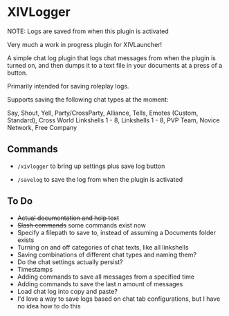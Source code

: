 # XIVLogger

NOTE: Logs are saved from when this plugin is activated

Very much a work in progress plugin for XIVLauncher!

A simple chat log plugin that logs chat messages from when the plugin is turned on, and then dumps it to a text file in your documents at a press of a button.

Primarily intended for saving roleplay logs.

Supports saving the following chat types at the moment:

Say, Shout, Yell, Party/CrossParty, Alliance, Tells, Emotes (Custom, Standard), Cross World Linkshells 1 - 8, Linkshells 1 - 8, PVP Team, Novice Network, Free Company


## Commands

* ``/xivlogger`` to bring up settings plus save log button

* ``/savelog`` to save the log from when the plugin is activated

## To Do

* <strike>Actual documentation and help text</strike>
* <strike>Slash commands</strike> some commands exist now
* Specify a filepath to save to, instead of assuming a Documents folder exists
* Turning on and off categories of chat texts, like all linkshells
* Saving combinations of different chat types and naming them?
* Do the chat settings actually persist?
* Timestamps
* Adding commands to save all messages from a specified time
* Adding commands to save the last <i>n</i> amount of messages
* Load chat log into copy and paste?
* I'd love a way to save logs based on chat tab configurations, but I have no idea how to do this